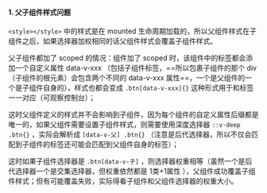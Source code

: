 #### 1. 父子组件样式问题

`<style></style>` 中的样式是在 mounted 生命周期加载的，所以父组件样式在子组件之后，如果选择器加权相同的话父组件样式会覆盖子组件样式。

父子组件都加了 scoped 的情况：组件加了 scoped 时，该组件中的标签都会添加一个自定义属性 data-v-xxx （包括子组件标签，==所以包裹子组件的那个 div （子组件的根元素）会包含两个不同的 data-v-xxx 属性==，一个是父组件的一个是子组件自身的），样式也都会变成 `.btn[data-v-xxx]{}` 这种形式用于和标签一一对应（可观察控制台）；

这时父组件定义的样式并不会影响到子组件，因为每个组件的自定义属性后缀都是唯一的，如果父组件需要设置子组件样式，则需要使用深度选择器 `::v-deep .btn{}` ，实际会解析成 `[data-v-父] .btn{}` （注意是后代选择器，所以不仅会匹配到子组件的标签还可能会匹配到父组件自身的标签）；

这时如果子组件选择器是 `.btn[data-v-子]` ，则选择器权重相等（虽然一个是后代选择器一个是交集选择器，但权重依然都是 1类+1属性 ），父组件成功覆盖子组件样式；但有可能覆盖失败，实际得看子组件和父组件选择器的权重大小。

